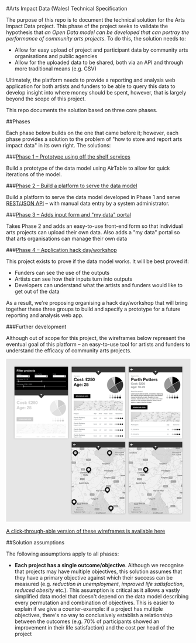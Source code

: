 #Arts Impact Data (Wales) Technical Specification

The purpose of this repo is to document the technical solution for the Arts Impact Data project. This phase of the project seeks to validate the hypothesis that _an Open Data model can be developed that can portray the performance of community arts projects_. To do this, the solution needs to:

* Allow for easy upload of project and participant data by community arts organisations and public agencies
* Allow for the uploaded data to be shared, both via an API and through more traditional means (e.g. CSV)

Ultimately, the platform needs to provide a reporting and analysis web application for both artists and funders to be able to query this data to develop insight into where money should be spent, however, that is largely beyond the scope of this project.

This repo documents the solution based on three core phases.

##Phases

Each phase below builds on the one that came before it; however, each phase provides a solution to the problem of "how to store and report arts impact data" in its own right. The solutions:

###[Phase 1 – Prototype using off the shelf services](phases/1-prototype-off-the-shelf.md)

Build a prototype of the data model using AirTable to allow for quick iterations of the model. 

###[Phase 2 – Build a platform to serve the data model](phases/2-platform.md)

Build a platform to serve the data model developed in Phase 1 and serve [REST/JSON API](https://en.wikipedia.org/wiki/Representational_state_transfer) – with manual data entry by a system administrator.

###[Phase 3 – Adds input form and "my data" portal](phases/3-input-form.md)

Takes Phase 2 and adds an easy-to-use front-end form so that individual arts projects can upload their own data. Also adds a "my data" portal so that arts organisations can manage their own data

###[Phase 4 – Application hack day/workshop](phases/4-hack-day.md)

This project exists to prove if the data model works. It will be best proved if:

* Funders can see the use of the outputs
* Artists can see how their inputs turn into outputs
* Developers can understand what the artists and funders would like to get out of the data

As a result, we're proposing organising a hack day/workshop that will bring together these three groups to build and specify a prototype for a future reporting and analysis web app.

###Further development

Although out of scope for this project, the wireframes below represent the eventual goal of this platform – an easy-to-use tool for artists and funders to understand the efficacy of community arts projects.

![Analysis app](wireframes/all-views.png)

[A click-through-able version of these wireframes is available here](http://adobe.ly/1VKE2OX)

##Solution assumptions

The following assumptions apply to all phases:

* **Each project has a single outcome/objective**. Although we recognise that projects may have multiple objectives, this solution assumes that they have a primary objective against which their success can be measured (e.g. *reduction in unemployment*, *improved life satisfaction*, *reduced obesity* etc.). This assumption is critical as it allows a vastly simplified data model that doesn't depend on the data model describing every permutation and combination of objectives. This is easier to explain if we give a counter-example: if a project has multiple objectives, there's no way to conclusively establish a relationship between the outcomes (e.g. 70% of participants showed an improvement in their life satisfaction) and the cost per head of the project